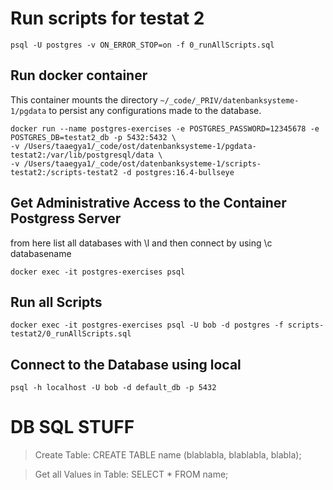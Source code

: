 # Run scripts for testat 2
```
psql -U postgres -v ON_ERROR_STOP=on -f 0_runAllScripts.sql
```

## Run docker container
This container mounts the directory `~/_code/_PRIV/datenbanksysteme-1/pgdata` to persist any configurations made to the database.
```
docker run --name postgres-exercises -e POSTGRES_PASSWORD=12345678 -e POSTGRES_DB=testat2_db -p 5432:5432 \
-v /Users/taaegya1/_code/ost/datenbanksysteme-1/pgdata-testat2:/var/lib/postgresql/data \
-v /Users/taaegya1/_code/ost/datenbanksysteme-1/scripts-testat2:/scripts-testat2 -d postgres:16.4-bullseye
```

## Get Administrative Access to the Container Postgress Server
from here list all databases with \l and then connect by using \c databasename 
```
docker exec -it postgres-exercises psql
```

## Run all Scripts
```
docker exec -it postgres-exercises psql -U bob -d postgres -f scripts-testat2/0_runAllScripts.sql
```


## Connect to the Database using local 
```
psql -h localhost -U bob -d default_db -p 5432
```


# DB SQL STUFF

> Create Table: CREATE TABLE name (blablabla, blablabla, blabla);

> Get all Values in Table: SELECT * FROM name;

>